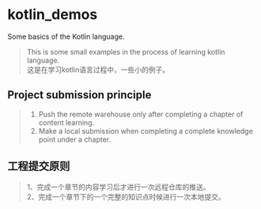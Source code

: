 # kotlin_demos
Some basics of the Kotlin language.<br>
> This is some small examples in the process of learning kotlin language.<br>
> 这是在学习kotlin语言过程中，一些小的例子。<br>

## Project submission principle
> 1. Push the remote warehouse only after completing a chapter of content learning.<br>
> 2. Make a local submission when completing a complete knowledge point under a chapter.<br>
## 工程提交原则
> 1、完成一个章节的内容学习后才进行一次远程仓库的推送。<br>
> 2、完成一个章节下的一个完整的知识点时候进行一次本地提交。<br>
